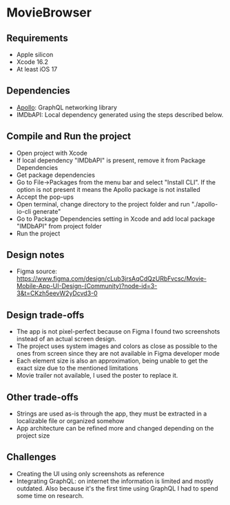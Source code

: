 # MovieBrowser

## Requirements
* Apple silicon
* Xcode 16.2
* At least iOS 17

## Dependencies
* [Apollo](https://github.com/apollographql/apollo-ios.git): GraphQL networking library
* IMDbAPI: Local dependency generated using the steps described below.

## Compile and Run the project
* Open project with Xcode
* If local dependency "IMDbAPI" is present, remove it from Package Dependencies
* Get package dependencies
* Go to File->Packages from the menu bar and select "Install CLI". If the option is not present it means the Apollo package is not installed
* Accept the pop-ups
* Open terminal, change directory to the project folder and run "./apollo-io-cli generate"
* Go to Package Dependencies setting in Xcode and add local package "IMDbAPI" from project folder
* Run the project

## Design notes
* Figma source: https://www.figma.com/design/cLub3jrsAqCdQzURbFvcsc/Movie-Mobile-App-UI-Design-(Community)?node-id=3-3&t=CKzh5eevW2yDcvd3-0

## Design trade-offs
* The app is not pixel-perfect because on Figma I found two screenshots instead of an actual screen design. 
* The project uses system images and colors as close as possible to the ones from screen since they are not available in Figma developer mode
* Each element size is also an approximation, being unable to get the exact size due to the mentioned limitations
* Movie trailer not available, I used the poster to replace it.

## Other trade-offs
* Strings are used as-is through the app, they must be extracted in a localizable file or organized somehow
* App architecture can be refined more and changed depending on the project size

## Challenges
* Creating the UI using only screenshots as reference
* Integrating GraphQL: on internet the information is limited and mostly outdated. Also because it's the first time using GraphQL I had to spend some time on research.

